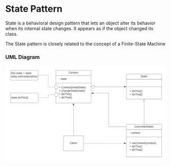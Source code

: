 # State Pattern
State is a behavioral design pattern that lets an object alter its behavior when its internal state changes. It appears as if the object changed its class.

The State pattern is closely related to the concept of a Finite-State Machine

### UML Diagram
![uml](../assets/state.png)